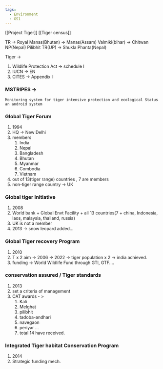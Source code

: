 ```yaml
---
tags:
  - Environment
  - GS1
---
```

[[Project Tiger]]
[[Tiger census]]

TR -> 
Royal Manas(Bhutan) -> Manas(Assam)
Valmiki(bihar) -> Chitwan NP(Nepal)
Pilibhit TR(UP) -> Shukla Phanta(Nepal)

Tiger -> 
1. Wildlife Protection Act -> schedule I
2. IUCN -> EN
3. CITES -> Appendix I

### MSTRIPES -> 
	Monitoring system for tiger intensive protection and ecological Status
	an android system
### Global Tiger Forum
1. 1994
2. HQ -> New Delhi
3. members
	1. India
	2. Nepal
	3. Bangladesh
	4. Bhutan
	5. Myanmar
	6. Combodia
	7. Vietnam
4. out of 13(tiger range) countries , 7 are members
5. non-tiger range country -> UK

### Global tiger Initiative
1. 2008
2. World bank + Global Envt Facility + all 13 countries(7 + china, Indonesia, laos, malaysia, thailand, russia)
3. UK is not a member
4. 2013 -> snow leopard added...
### Global Tiger recovery Program
1. 2010
2. T x 2 aim -> 2006 -> 2022 -> tiger population x 2 -> india achieved.
3. funding -> World Wildlife Fund through GTI, GTF....

### conservation assured / Tiger standards
1. 2013
2. set a criteria of management
3. CAT awards - > 
	1. Kali
	2. Melghat
	3. pilibhit
	4. tadoba-andhari
	5. navegaon
	6. periyar ...
	7. total 14 have received.


### Integrated Tiger habitat Conservation Program
1. 2014
2. Strategic  funding mech.

